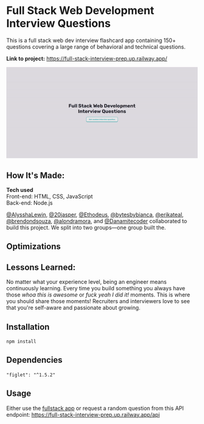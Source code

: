 # Full Stack Web Development Interview Questions
This is a full stack web dev interview flashcard app containing 150+ questions covering a large range of behavioral and technical questions.

**Link to project:** https://full-stack-interview-prep.up.railway.app/

<p align="center">
  <img src="https://github.com/bytesbybianca/readme-assets/blob/main/project-images/fullStackInterviewQuestions.gif?raw=true">
</p>

## How It's Made:

**Tech used** 
<br>
Front-end: HTML, CSS, JavaScript 
<br>
Back-end: Node.js
<br>


[@AlysshaLewin](https://github.com/AlysshaLewin), [@20jasper](https://github.com/20jasper), [@Ethodeus](https://github.com/Ethodeus), [@bytesbybianca](https://github.com/bytesbybianca), [@erikateal](https://github.com/erikateal), [@brendondsouza](https://github.com/brendondsouza), [@alondramora](https://github.com/alondramora), and [@Danamitecoder](https://github.com/Danamitecoder) collaborated to build this project. We split into two groups—one group built the.


## Optimizations



## Lessons Learned:

No matter what your experience level, being an engineer means continuously learning. Every time you build something you always have those *whoa this is awesome* or *fuck yeah I did it!* moments. This is where you should share those moments! Recruiters and interviewers love to see that you're self-aware and passionate about growing.

## Installation
```
npm install
```

## Dependencies
```
"figlet": "^1.5.2"
```

## Usage
Either use the [fullstack app](https://full-stack-interview-prep.up.railway.app/) or request a random question from this API endpoint: https://full-stack-interview-prep.up.railway.app/api
